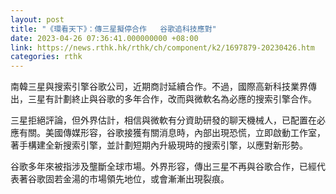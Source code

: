 ```yaml
---
layout: post
title: "《環看天下》：傳三星擬停合作   谷歌追科技應對"
date: 2023-04-26 07:36:41.000000000 +08:00
link: https://news.rthk.hk/rthk/ch/component/k2/1697879-20230426.htm
categories: rthk
---
```


南韓三星與搜索引擎谷歌公司，近期商討延續合作。不過，國際高新科技業界傳出，三星有計劃終止與谷歌的多年合作，改而與微軟名為必應的搜索引擎合作。

三星拒絕評論，但外界估計，相信與微軟有分資助研發的聊天機械人，已配置在必應有關。美國傳媒形容，谷歌接獲有關消息時，內部出現恐慌，立即啟動工作室，著手構建全新搜索引擎，並計劃短期內升級現時的搜索引擎，以應對新形勢。

谷歌多年來被指涉及壟斷全球市場。外界形容，傳出三星不再與谷歌合作，已經代表著谷歌固若金湯的市場領先地位，或會漸漸出現裂痕。
